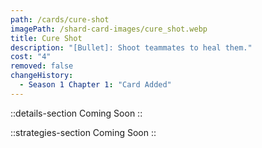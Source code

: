 ```yaml
---
path: /cards/cure-shot
imagePath: /shard-card-images/cure_shot.webp
title: Cure Shot
description: "[Bullet]: Shoot teammates to heal them."
cost: "4"
removed: false
changeHistory:
  - Season 1 Chapter 1: "Card Added"
---
```


::details-section
Coming Soon
::

::strategies-section
Coming Soon
::
